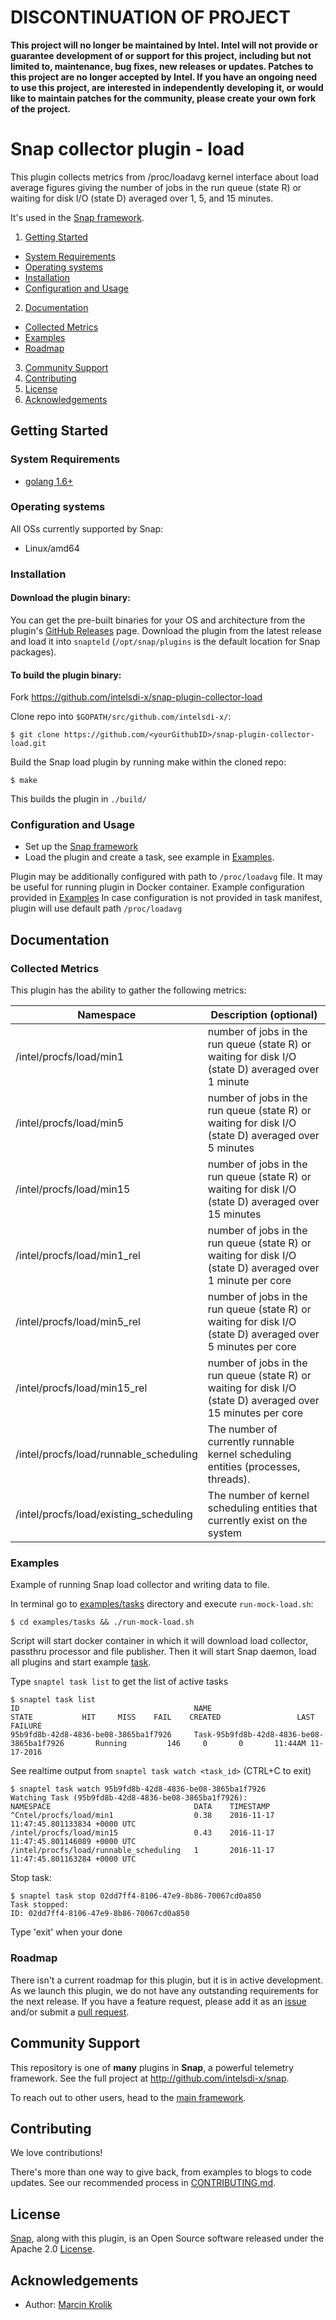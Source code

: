 # DISCONTINUATION OF PROJECT 

**This project will no longer be maintained by Intel.  Intel will not provide or guarantee development of or support for this project, including but not limited to, maintenance, bug fixes, new releases or updates.  Patches to this project are no longer accepted by Intel. If you have an ongoing need to use this project, are interested in independently developing it, or would like to maintain patches for the community, please create your own fork of the project.**

# Snap collector plugin - load
This plugin collects metrics from /proc/loadavg kernel interface about load average figures giving the number of jobs in the run queue (state R) or waiting for disk I/O (state D) averaged over 1, 5, and 15 minutes.  

It's used in the [Snap framework](http://github.com:intelsdi-x/snap).

1. [Getting Started](#getting-started)
  * [System Requirements](#system-requirements)
  * [Operating systems](#operating-systems)
  * [Installation](#installation)
  * [Configuration and Usage](#configuration-and-usage)
2. [Documentation](#documentation)
  * [Collected Metrics](#collected-metrics)
  * [Examples](#examples)
  * [Roadmap](#roadmap)
3. [Community Support](#community-support)
4. [Contributing](#contributing)
5. [License](#license-and-authors)
6. [Acknowledgements](#acknowledgements)

## Getting Started
### System Requirements
* [golang 1.6+](https://golang.org/dl/)

### Operating systems
All OSs currently supported by Snap:
* Linux/amd64

### Installation
#### Download the plugin binary:

You can get the pre-built binaries for your OS and architecture from the plugin's [GitHub Releases](https://github.com/intelsdi-x/snap-plugin-collector-load/releases) page. Download the plugin from the latest release and load it into `snapteld` (`/opt/snap/plugins` is the default location for Snap packages).

#### To build the plugin binary:
Fork https://github.com/intelsdi-x/snap-plugin-collector-load

Clone repo into `$GOPATH/src/github.com/intelsdi-x/`:

```
$ git clone https://github.com/<yourGithubID>/snap-plugin-collector-load.git
```

Build the Snap load plugin by running make within the cloned repo:
```
$ make
```
This builds the plugin in `./build/`

### Configuration and Usage
* Set up the [Snap framework](https://github.com/intelsdi-x/snap#getting-started)
* Load the plugin and create a task, see example in [Examples](#examples).

Plugin may be additionally configured with path to `/proc/loadavg` file. It may be useful for running plugin in Docker container.
Example configuration provided in [Examples](#examples)
In case configuration is not provided in task manifest, plugin will use default path `/proc/loadavg`

## Documentation

### Collected Metrics
This plugin has the ability to gather the following metrics:

Namespace | Description (optional)
----------|-----------------------
/intel/procfs/load/min1 | number of jobs in the run queue (state R) or waiting for disk I/O (state D) averaged over 1 minute
/intel/procfs/load/min5 | number of jobs in the run queue (state R) or waiting for disk I/O (state D) averaged over 5 minutes
/intel/procfs/load/min15 | number of jobs in the run queue (state R) or waiting for disk I/O (state D) averaged over 15 minutes
/intel/procfs/load/min1_rel | number of jobs in the run queue (state R) or waiting for disk I/O (state D) averaged over 1 minute per core
/intel/procfs/load/min5_rel | number of jobs in the run queue (state R) or waiting for disk I/O (state D) averaged over 5 minutes per core
/intel/procfs/load/min15_rel | number of jobs in the run queue (state R) or waiting for disk I/O (state D) averaged over 15 minutes per core
/intel/procfs/load/runnable_scheduling | The number of currently runnable kernel scheduling entities (processes, threads).
/intel/procfs/load/existing_scheduling | The number of kernel scheduling entities that currently exist on the system

### Examples
Example of running Snap load collector and writing data to file.

In terminal go to [examples/tasks](examples/tasks) directory and execute `run-mock-load.sh`:
```
$ cd examples/tasks && ./run-mock-load.sh
```

Script will start docker container in which it will download load collector, passthru processor and file publisher.
Then it will start Snap daemon, load all plugins and start example [task](examples/tasks/task-load.json).

Type `snaptel task list` to get the list of active tasks
```
$ snaptel task list
ID                                       NAME                                            STATE           HIT     MISS    FAIL    CREATED                 LAST FAILURE
95b9fd8b-42d8-4836-be08-3865ba1f7926     Task-95b9fd8b-42d8-4836-be08-3865ba1f7926       Running         146     0       0       11:44AM 11-17-2016
```

See realtime output from `snaptel task watch <task_id>` (CTRL+C to exit)
```
$ snaptel task watch 95b9fd8b-42d8-4836-be08-3865ba1f7926
Watching Task (95b9fd8b-42d8-4836-be08-3865ba1f7926):
NAMESPACE                                DATA    TIMESTAMP
^Cntel/procfs/load/min1                  0.38    2016-11-17 11:47:45.801133834 +0000 UTC
/intel/procfs/load/min15                 0.43    2016-11-17 11:47:45.801146089 +0000 UTC
/intel/procfs/load/runnable_scheduling   1       2016-11-17 11:47:45.801163284 +0000 UTC
```

Stop task:
```
$ snaptel task stop 02dd7ff4-8106-47e9-8b86-70067cd0a850
Task stopped:
ID: 02dd7ff4-8106-47e9-8b86-70067cd0a850
```

Type 'exit' when your done

### Roadmap
There isn't a current roadmap for this plugin, but it is in active development. As we launch this plugin, we do not have any outstanding requirements for the next release. If you have a feature request, please add it as an [issue](https://github.com/intelsdi-x/snap-plugin-collector-load/issues/new) and/or submit a [pull request](https://github.com/intelsdi-x/snap-plugin-collector-load/pulls).

## Community Support
This repository is one of **many** plugins in **Snap**, a powerful telemetry framework. See the full project at http://github.com/intelsdi-x/snap.

To reach out to other users, head to the [main framework](https://github.com/intelsdi-x/snap#community-support).

## Contributing
We love contributions!

There's more than one way to give back, from examples to blogs to code updates. See our recommended process in [CONTRIBUTING.md](CONTRIBUTING.md).

## License
[Snap](http://github.com:intelsdi-x/snap), along with this plugin, is an Open Source software released under the Apache 2.0 [License](LICENSE).

## Acknowledgements
* Author: [Marcin Krolik](https://github.com/marcin-krolik/)
